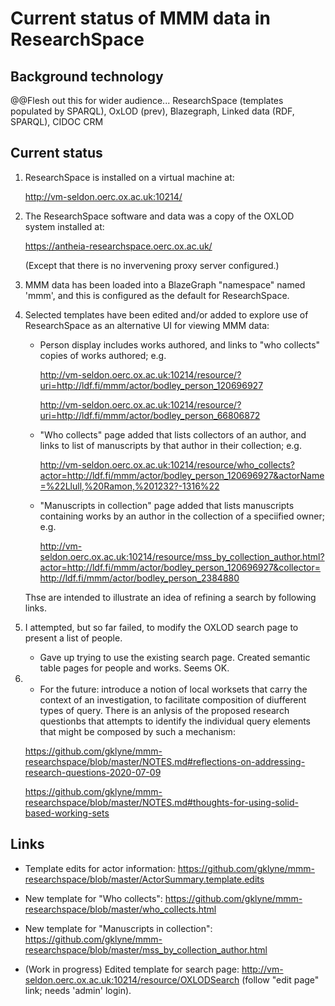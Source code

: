 # Current status of MMM data in ResearchSpace

## Background technology

@@Flesh out this for wider audience... ResearchSpace (templates populated by SPARQL), OxLOD (prev), Blazegraph, Linked data (RDF, SPARQL), CIDOC CRM

## Current status

1.  ResearchSpace is installed on a virtual machine at:

    http://vm-seldon.oerc.ox.ac.uk:10214/

2.  The ResearchSpace software and data was a copy of the OXLOD system installed at:

    https://antheia-researchspace.oerc.ox.ac.uk/

    (Except that there is no invervening proxy server configured.)

3.  MMM data has been loaded into a BlazeGraph "namespace" named 'mmm', and this is configured as the default for ResearchSpace.

4.  Selected templates have been edited and/or added to explore use of ResearchSpace as an alternative UI for viewing MMM data:

    *   Person display includes works authored, and links to "who collects" copies of works authored; e.g.

        http://vm-seldon.oerc.ox.ac.uk:10214/resource/?uri=http://ldf.fi/mmm/actor/bodley_person_120696927

        http://vm-seldon.oerc.ox.ac.uk:10214/resource/?uri=http://ldf.fi/mmm/actor/bodley_person_66806872

    *   "Who collects" page added that lists collectors of an author, and links to list of manuscripts by that author in their collection; e.g.

        http://vm-seldon.oerc.ox.ac.uk:10214/resource/who_collects?actor=http://ldf.fi/mmm/actor/bodley_person_120696927&actorName=%22Llull,%20Ramon,%201232?-1316%22

    *   "Manuscripts in collection" page added that lists manuscripts containing works by an author in the collection of a speciified owner; e.g.

        http://vm-seldon.oerc.ox.ac.uk:10214/resource/mss_by_collection_author.html?actor=http://ldf.fi/mmm/actor/bodley_person_120696927&collector=http://ldf.fi/mmm/actor/bodley_person_2384880

    Thse are intended to illustrate an idea of refining a search by following links.

5.  I attempted, but so far failed, to modify the OXLOD search page to present a list of people.

    * Gave up trying to use the existing search page.  Created semantic table pages for people and works.  Seems OK.

6.  * For the future: introduce a notion of local worksets that carry the context of an investigation, to facilitate composition of diufferent types of query.  There is an anlysis of the proposed research questionbs that attempts to identify the individual query elements that might be composed by such a mechanism:

    https://github.com/gklyne/mmm-researchspace/blob/master/NOTES.md#reflections-on-addressing-research-questions-2020-07-09

    https://github.com/gklyne/mmm-researchspace/blob/master/NOTES.md#thoughts-for-using-solid-based-working-sets



## Links


* Template edits for actor information: https://github.com/gklyne/mmm-researchspace/blob/master/ActorSummary.template.edits

* New template for "Who collects": https://github.com/gklyne/mmm-researchspace/blob/master/who_collects.html

* New template for "Manuscripts in collection": https://github.com/gklyne/mmm-researchspace/blob/master/mss_by_collection_author.html

* (Work in progress) Edited template for search page: http://vm-seldon.oerc.ox.ac.uk:10214/resource/OXLODSearch (follow "edit page" link; needs 'admin' login).

